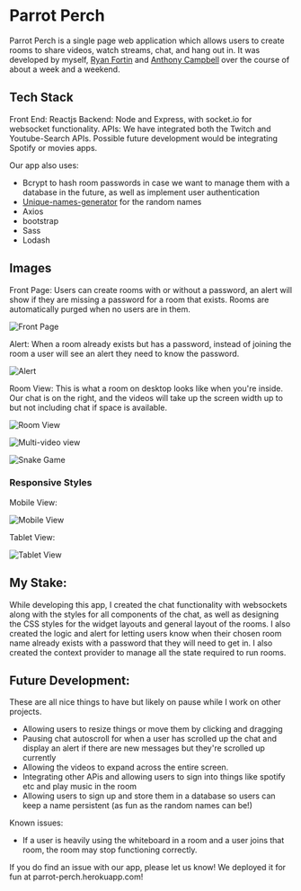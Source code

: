 # Parrot Perch

Parrot Perch is a single page web application which allows users to create rooms to share videos, watch streams, chat, and hang out in. 
It was developed by myself, [Ryan Fortin](https://github.com/rfll) and [Anthony Campbell](https://github.com/anthonycampbell) over the course of about a week and a weekend.

## Tech Stack

Front End: Reactjs
Backend: Node and Express, with socket.io for websocket functionality.
APIs: We have integrated both the Twitch and Youtube-Search APIs. Possible future development would be integrating Spotify or movies apps. 

Our app also uses:

* Bcrypt to hash room passwords in case we want to manage them with a database in the future, as well as implement user authentication
* [Unique-names-generator](https://www.npmjs.com/package/unique-names-generator#style) for the random names
* Axios
* bootstrap
* Sass
* Lodash

## Images
Front Page: Users can create rooms with or without a password, an alert will show if they are missing a password for a room that exists. Rooms are automatically purged when no users are in them.

![Front Page](https://i.imgur.com/2L3oeHp.png)

Alert: When a room already exists but has a password, instead of joining the room a user will see an alert they need to know the password.

![Alert](https://i.imgur.com/VbnACrw.png)

Room View: This is what a room on desktop looks like when you're inside. Our chat is on the right, and the videos will take up the screen width up to but not including chat if space is available.

![Room View](https://i.imgur.com/xGWc4wm.png)

![Multi-video view](https://i.imgur.com/rg6XOV7.png)

![Snake Game](https://i.imgur.com/iTzu1mz.png)

### Responsive Styles
Mobile View:

![Mobile View](https://i.imgur.com/dfrF5rf.png)

Tablet View:

![Tablet View](https://i.imgur.com/W1L4lLe.png)

## My Stake:
While developing this app, I created the chat functionality with websockets along with the styles for all components of the chat, as well as designing the CSS styles for the widget layouts and general layout of the rooms. I also created the logic and alert for letting users know when their chosen room name already exists with a password that they will need to get in. I also created the context provider to manage all the state required to run rooms.

## Future Development: 
These are all nice things to have but likely on pause while I work on other projects.
* Allowing users to resize things or move them by clicking and dragging
* Pausing chat autoscroll for when a user has scrolled up the chat and display an alert if there are new messages but they're scrolled up currently
* Allowing the videos to expand across the entire screen.
* Integrating other APis and allowing users to sign into things like spotify etc and play music in the room
* Allowing users to sign up and store them in a database so users can keep a name persistent (as fun as the random names can be!)

Known issues:
* If a user is heavily using the whiteboard in a room and a user joins that room, the room may stop functioning correctly.

If you do find an issue with our app, please let us know! We deployed it for fun at parrot-perch.herokuapp.com!

